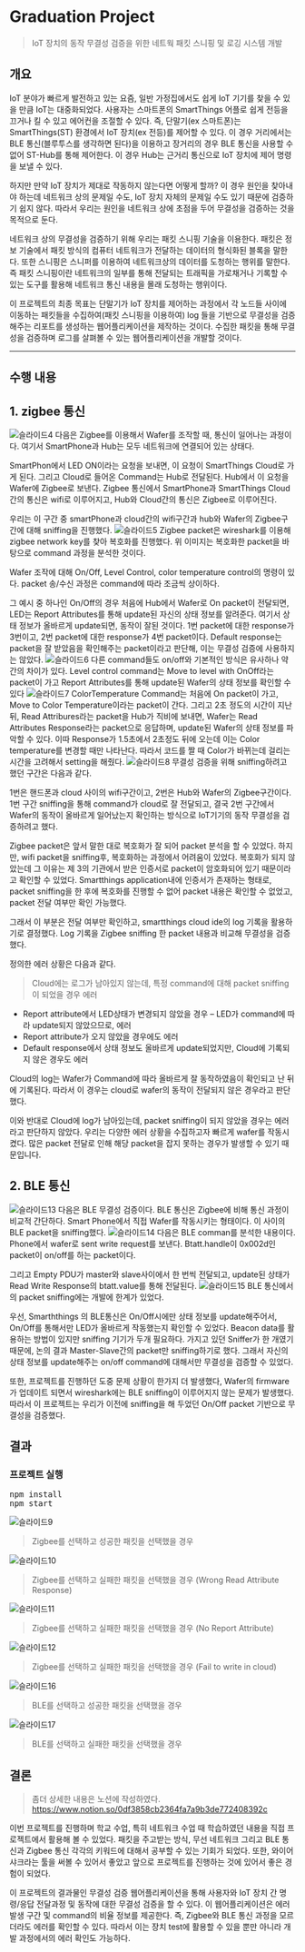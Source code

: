 # Graduation Project
> IoT 장치의 동작 무결성 검증을 위한 네트웍 패킷 스니핑 및 로깅 시스템 개발

## 개요
IoT 분야가 빠르게 발전하고 있는 요즘, 일반 가정집에서도 쉽게 IoT 기기를 찾을 수 있을 만큼 IoT는 대중화되었다. 사용자는 스마트폰의 SmartThings 어플로 쉽게 전등을 끄거나 킬 수 있고 에어컨을 조절할 수 있다. 즉, 단말기(ex 스마트폰)는 SmartThings(ST) 환경에서 IoT 장치(ex 전등)를 제어할 수 있다. 이 경우 거리에서는 BLE 통신(블루투스를 생각하면 된다)을 이용하고 장거리의 경우 BLE 통신을 사용할 수 없어 ST-Hub를 통해 제어한다. 이 경우 Hub는 근거리 통신으로 IoT 장치에 제어 명령을 보낼 수 있다.

하지만 만약 IoT 장치가 제대로 작동하지 않는다면 어떻게 할까? 이 경우 원인을 찾아내야 하는데 네트워크 상의 문제일 수도, IoT 장치 자체의 문제일 수도 있기 때문에 검증하기 쉽지 않다. 따라서 우리는 원인을 네트워크 상에 초점을 두어 무결성을 검증하는 것을 목적으로 둔다.

네트워크 상의 무결성을 검증하기 위해 우리는 패킷 스니핑 기술을 이용한다. 패킷은 정보 기술에서 패킷 방식의 컴퓨터 네트워크가 전달하는 데이터의 형식화된 블록을 말한다. 또한 스니핑은 스니퍼를 이용하여 네트워크상의 데이터를 도청하는 행위를 말한다. 즉 패킷 스니핑이란 네트워크의 일부를 통해 전달되는 트래픽을 가로채거나 기록할 수 있는 도구를 활용해 네트워크 통신 내용을 몰래 도청하는 행위이다.

이 프로젝트의 최종 목표는 단말기가 IoT 장치를 제어하는 과정에서 각 노드들 사이에 이동하는 패킷들을 수집하여(패킷 스니핑을 이용하여) log 들을 기반으로 무결성을 검증해주는 리포트를 생성하는 웹어플리케이션을 제작하는 것이다. 수집한 패킷을 통해 무결성을 검증하며 로그를 살펴볼 수 있는 웹어플리케이션을 개발할 것이다.

--------------------------------

## 수행 내용
## 1. zigbee 통신
![슬라이드4](https://user-images.githubusercontent.com/42240771/120900045-c859df00-c66d-11eb-8560-99df7ade1ba7.PNG)
다음은 Zigbee를 이용해서 Wafer를 조작할 때, 통신이 일어나는 과정이다. 여기서 SmartPhone과 Hub는 모두 네트워크에 연결되어 있는 상태다.

SmartPhon에서 LED ON이라는 요청을 보내면, 이 요청이 SmartThings Cloud로 가게 된다. 그리고 Cloud로 들어온 Command는 Hub로 전달된다. Hub에서 이 요청을 Wafer에 Zigbee로 보낸다. Zigbee 통신에서 SmartPhone과 SmartThings Cloud간의 통신은 wifi로 이루어지고, Hub와 Cloud간의 통신은 Zigbee로 이루어진다. 

우리는 이 구간 중 smartPhone과 cloud간의 wifi구간과 hub와 Wafer의 Zigbee구간에 대해 sniffing을 진행했다.
![슬라이드5](https://user-images.githubusercontent.com/42240771/120900230-ac0a7200-c66e-11eb-9d3d-394d13fb91c6.PNG)
Zigbee packet은 wireshark를 이용해 zigbee network key를 찾아 복호화를 진행했다.
위 이미지는 복호화한 packet을 바탕으로 command 과정을 분석한 것이다.

Wafer 조작에 대해 On/Off, Level Control, color temperature control의 명령이 있다.
packet 송/수신 과정은 command에 따라 조금씩 상이하다.

그 예시 중 하나인 On/Off의 경우 처음에 Hub에서 Wafer로 On packet이 전달되면, LED는 Report Attributes를 통해 update된 자신의 상태 정보를 알려준다. 여기서 상태 정보가 올바르게 update되면, 동작이 잘된 것이다. 1번 packet에 대한 response가 3번이고, 2번 packet에 대한 response가 4번 packet이다. Default response는 packet을 잘 받았음을 확인해주는 packet이라고 판단해, 이는 무결성 검증에 사용하지는 않았다.
![슬라이드6](https://user-images.githubusercontent.com/42240771/120900299-13c0bd00-c66f-11eb-9ff0-e0f06dfb70cf.PNG)
다른 command들도 on/off와 기본적인 방식은 유사하나 약간의 차이가 있다. Level control command는 Move to level with OnOff라는 packet이 가고 Report Attributes를 통해 update된 Wafer의 상태 정보를 확인할 수 있다
![슬라이드7](https://user-images.githubusercontent.com/42240771/120900319-2dfa9b00-c66f-11eb-9c6f-9024a3501613.PNG)
ColorTemperature Command는 처음에 On packet이 가고, Move to Color Temperature이라는 packet이 간다. 그리고 2초 정도의 시간이 지난 뒤, Read Attribures라는 packet을 Hub가 직비에 보내면, Wafer는 Read Attributes Response라는 packet으로 응답하며, update된 Wafer의 상태 정보를 파악할 수 있다.
이따 Response가 1.5초에서 2초정도 뒤에 오는데 이는 Color temperature를 변경할 때만 나타난다. 따라서 코드를 짤 때 Color가 바뀌는데 걸리는 시간을 고려해서 setting을 해줬다.
![슬라이드8](https://user-images.githubusercontent.com/42240771/120900398-8b8ee780-c66f-11eb-9fc3-644cb8f81ec0.PNG)
무결성 검증을 위해 sniffing하려고 했던 구간은 다음과 같다.

1번은 핸드폰과 cloud 사이의 wifi구간이고, 2번은 Hub와 Wafer의 Zigbee구간이다. 1번 구간 sniffing을 통해 command가 cloud로 잘 전달되고, 결국 2번 구간에서 Wafer의 동작이 올바르게 일어났는지 확인하는 방식으로 IoT기기의 동작 무결성을 검증하려고 했다.

Zigbee packet은 앞서 말한 대로 복호화가 잘 되어 packet 분석을 할 수 있었다.
하지만, wifi packet을 sniffing후, 복호화하는 과정에서 어려움이 있었다. 복호화가 되지 않았는데 그 이유는 제 3의 기관에서 받은 인증서로 packet이 암호화되어 있기 때문이라고 확인할 수 있었다. Smartthings application내에 인증서가 존재하는 형태로, packet sniffing을 한 후에 복호화를 진행할 수 없어 packet 내용은 확인할 수 없었고, packet 전달 여부만 확인 가능했다.

그래서 이 부분은 전달 여부만 확인하고, smartthings cloud ide의 log 기록을 활용하기로 결정했다. Log 기록을 Zigbee sniffing 한 packet 내용과 비교해 무결성을 검증했다.

정의한 에러 상황은 다음과 같다. 
> Cloud에는 로그가 남아있지 않는데, 특정 command에 대해 packet sniffing이 되었을 경우 에러 
* Report attribute에서 LED상태가 변경되지 않았을 경우 – LED가 command에 따라 update되지 않았으므로, 에러
* Report attribute가 오지 않았을 경우에도 에러
* Default response에서 상태 정보도 올바르게 update되었지만, Cloud에 기록되지 않은 경우도 에러
 
Cloud의 log는 Wafer가 Command에 따라 올바르게 잘 동작하였음이 확인되고 난 뒤에 기록된다. 따라서 이 경우는 cloud로 wafer의 동작이 전달되지 않은 경우라고 판단했다.

이와 반대로 Cloud에 log가 남아있는데, packet sniffing이 되지 않았을 경우는 에러라고 판단하지 않았다. 우리는 다양한 에러 상황을 수집하고자 빠르게 wafer를 작동시켰다. 많은 packet 전달로 인해 해당 packet을 잡지 못하는 경우가 발생할 수 있기 때문입니다. 

## 2. BLE 통신
![슬라이드13](https://user-images.githubusercontent.com/42240771/120900672-12908f80-c671-11eb-8377-c75d3be45029.PNG)
다음은 BLE 무결성 검증이다.
BLE 통신은 Zigbee에 비해 통신 과정이 비교적 간단하다. Smart Phone에서 직접 Wafer를 작동시키는 형태이다. 이 사이의 BLE packet을 sniffing했다. 
![슬라이드14](https://user-images.githubusercontent.com/42240771/120900695-348a1200-c671-11eb-9711-576c7029f375.PNG)
다음은 BLE comman를 분석한 내용이다. Phone에서 wafer로 sent write request를 보낸다.
Btatt.handle이 0x002d인 packet이 on/off를 하는 packet이다.

그리고 Empty PDU가 master와 slave사이에서 한 번씩 전달되고, update된 상태가 Read Write Response의 btatt.value를 통해 전달된다.
![슬라이드15](https://user-images.githubusercontent.com/42240771/120900716-508db380-c671-11eb-99c7-05f183021482.PNG)
BLE 통신에서의 packet sniffing에는 개발에 한계가 있었다.

우선, Smarththings 의 BLE통신은 On/Off시에만 상태 정보를 update해주어서, On/Off를 통해서만 LED가 올바르게 작동했는지 확인할 수 있었다. Beacon data를 활용하는 방법이 있지만 sniffing 기기가 두개 필요하다. 가지고 있던 Sniffer가 한 개였기 때문에, 논의 결과 Master-Slave간의 packet만 sniffing하기로 했다. 그래서 자신의 상태 정보를 update해주는 on/off command에 대해서만 무결성을 검증할 수 있었다.

또한, 프로젝트를 진행하던 도중 문제 상황이 한가지 더 발생했다, Wafer의 firmware가 업데이트 되면서 wireshark에는 BLE sniffing이 이루어지지 않는 문제가 발생했다.
따라서 이 프로젝트는 우리가 이전에 sniffing을 해 두었던 On/Off packet 기반으로 무결성을 검증했다.

## 결과
### 프로젝트 실행
<pre>
npm install
npm start
</pre>
![슬라이드9](https://user-images.githubusercontent.com/42240771/120900836-24befd80-c672-11eb-8e61-8c908f2e98bc.PNG)
> Zigbee를 선택하고 성공한 패킷을 선택했을 경우

![슬라이드10](https://user-images.githubusercontent.com/42240771/120900854-402a0880-c672-11eb-9ecf-037f8a48171b.PNG)
> Zigbee를 선택하고 실패한 패킷을 선택했을 경우 (Wrong Read Attribute Response)

![슬라이드11](https://user-images.githubusercontent.com/42240771/120900874-62bc2180-c672-11eb-9a9d-231400ac8e82.PNG)
> Zigbee를 선택하고 실패한 패킷을 선택했을 경우 (No Report Attribute)

![슬라이드12](https://user-images.githubusercontent.com/42240771/120900893-7a93a580-c672-11eb-9d8e-e7611cf07077.PNG)
> Zigbee를 선택하고 실패한 패킷을 선택했을 경우 (Fail to write in cloud)

![슬라이드16](https://user-images.githubusercontent.com/42240771/120900912-8d0ddf00-c672-11eb-88a7-1a1908dca011.PNG)
> BLE를 선택하고 성공한 패킷을 선택했을 경우

![슬라이드17](https://user-images.githubusercontent.com/42240771/120900922-9e56eb80-c672-11eb-81b8-4147f58ed4d1.PNG)
> BLE를 선택하고 실패한 패킷을 선택했을 경우

## 결론
> 좀더 상세한 내용은 노션에 작성하였다. https://www.notion.so/0df3858cb2364fa7a9b3de772408392c

이번 프로젝트를 진행하며 학교 수업, 특히 네트워크 수업 때 학습하였던 내용을 직접 프로젝트에서 활용해 볼 수 있었다. 패킷을 주고받는 방식, 무선 네트워크 그리고 BLE 통신과 Zigbee 통신 각각의 키워드에 대해서 공부할 수 있는 기회가 되었다. 또한, 와이어샤크라는 툴을 써볼 수 있어서 좋았고 앞으로 프로젝트를 진행하는 것에 있어서 좋은 경험이 되었다.

이 프로젝트의 결과물인 무결성 검증 웹어플리케이션을 통해 사용자와 IoT 장치 간 명령/응답 전달과정 및 동작에 대한 무결성 검증을 할 수 있다. 이 웹어플리케이션은 에러 발생 구간 및 command의 비율 정보를 제공한다. 즉, Zigbee와 BLE 통신 과정을 모르더라도 에러를 확인할 수 있다. 따라서 이는 장치 test에 활용할 수 있을 뿐만 아니라 개발 과정에서의 에러 확인도 가능하다. 

